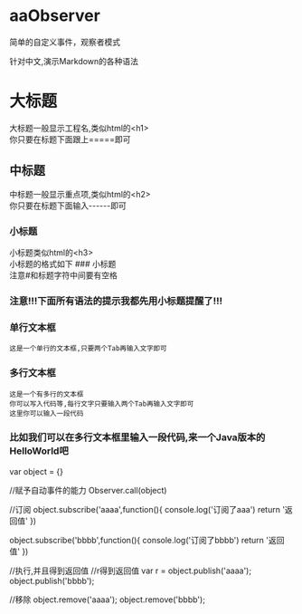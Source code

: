 aaObserver
==========

简单的自定义事件，观察者模式



针对中文,演示Markdown的各种语法
  
大标题
===================================
  大标题一般显示工程名,类似html的\<h1\><br />
  你只要在标题下面跟上=====即可

  
中标题
-----------------------------------
  中标题一般显示重点项,类似html的\<h2\><br />
  你只要在标题下面输入------即可
  
### 小标题
  小标题类似html的\<h3\><br />
  小标题的格式如下 ### 小标题<br />
  注意#和标题字符中间要有空格

### 注意!!!下面所有语法的提示我都先用小标题提醒了!!! 

### 单行文本框
    这是一个单行的文本框,只要两个Tab再输入文字即可
        
### 多行文本框  
    这是一个有多行的文本框
    你可以写入代码等,每行文字只要输入两个Tab再输入文字即可
    这里你可以输入一段代码

### 比如我们可以在多行文本框里输入一段代码,来一个Java版本的HelloWorld吧
var object = {}

//赋予自动事件的能力
Observer.call(object)

//订阅
object.subscribe('aaaa',function(){
	console.log('订阅了aaa')
	return '返回值'
})

object.subscribe('bbbb',function(){
	console.log('订阅了bbbb')
	return '返回值'
})

//执行,并且得到返回值
//r得到返回值
var r = object.publish('aaaa');
        object.publish('bbbb');

//移除
object.remove('aaaa');
object.remove('bbbb');
 


